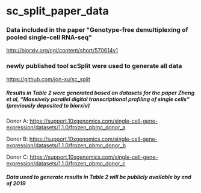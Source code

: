 # sc_split_paper_data

### Data included in the paper "Genotype-free demultiplexing of pooled single-cell RNA-seq"
http://biorxiv.org/cgi/content/short/570614v1

### newly published tool scSplit were used to generate all data
https://github.com/jon-xu/sc_split


##### Results in Table 2 were generated based on datasets for the paper Zheng et al, “Massively parallel digital transcriptional profiling of single cells” (previously deposited to biorxiv)
Donor A: https://support.10xgenomics.com/single-cell-gene-expression/datasets/1.1.0/frozen_pbmc_donor_a

Donor B: https://support.10xgenomics.com/single-cell-gene-expression/datasets/1.1.0/frozen_pbmc_donor_b

Donor C: https://support.10xgenomics.com/single-cell-gene-expression/datasets/1.1.0/frozen_pbmc_donor_c

##### Data used to generate results in Table 2 will be publicly available by end of 2019
